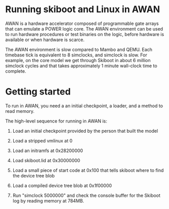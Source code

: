 # Running skiboot and Linux in AWAN

AWAN is a hardware accelerator composed of programmable gate arrays that can
emulate a POWER logic core.  The AWAN environment can be used to run hardware
procedures or test binaries on the logic, before hardware is available or when
hardware is scarce.

The AWAN environment is slow compared to Mambo and QEMU.  Each timebase tick is
equivalent to 8 simclocks, and simclock is slow.  For example, on the core
model we get through Skiboot in about 6 million simclock cycles and that takes
approximately 1 minute wall-clock time to complete.

# Getting started

To run in AWAN, you need a an initial checkpoint, a loader, and a method to
read memory.

The high-level sequence for running in AWAN is:

1.  Load an initial checkpoint provided by the person that built the model

2.  Load a stripped vmlinux at 0

3.  Load an initramfs at 0x28200000

4.  Load skiboot.lid at 0x30000000

5.  Load a small piece of start code at 0x100 that tells skiboot where to find
    the device tree blob

6.  Load a compiled device tree blob at 0x1f00000

7.  Run "simclock 5000000" and check the console buffer for the Skiboot log
    by reading memory at 784MB.
